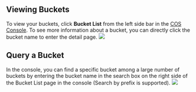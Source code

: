 ## Viewing Buckets

To view your buckets, click **Bucket List** from the left side bar in the [COS Console](https://console.cloud.tencent.com/cos4/index). To see more information about a bucket, you can directly click the bucket name to enter the detail page.
![](//mc.qcloudimg.com/static/img/9f4359baf7bb258bfa22f8b2d9a50d15/image.png)

## Query a Bucket

In the console, you can find a specific bucket among a large number of buckets by entering the bucket name in the search box on the right side of the Bucket List page in the console (Search by prefix is supported).
![](//mc.qcloudimg.com/static/img/0cdb77e05c57761f71e3780ad3d11a39/image.png)
